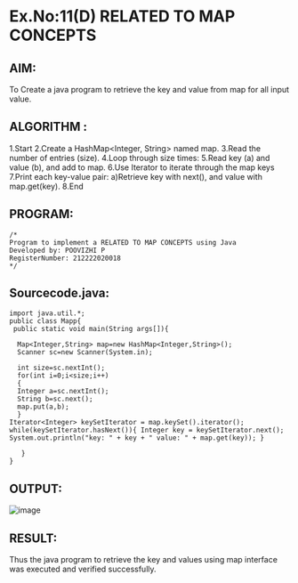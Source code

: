 # Ex.No:11(D) RELATED TO MAP CONCEPTS

## AIM:
To Create a java program to retrieve the key and value from map for all input value.

## ALGORITHM :

1.Start
2.Create a HashMap<Integer, String> named map.
3.Read the number of entries (size).
4.Loop through size times:
5.Read key (a) and value (b), and add to map.
6.Use Iterator to iterate through the map keys
7.Print each key-value pair:
   a)Retrieve key with next(), and value with map.get(key).
8.End



## PROGRAM:
 ```
/*
Program to implement a RELATED TO MAP CONCEPTS using Java
Developed by: POOVIZHI P
RegisterNumber: 212222020018
*/
```

## Sourcecode.java:
```
import java.util.*;  
public class Mapp{  
 public static void main(String args[]){ 
     
  Map<Integer,String> map=new HashMap<Integer,String>(); 
  Scanner sc=new Scanner(System.in);
  
  int size=sc.nextInt();
  for(int i=0;i<size;i++)
  {
  Integer a=sc.nextInt();
  String b=sc.next();
  map.put(a,b);  
  } 
Iterator<Integer> keySetIterator = map.keySet().iterator(); while(keySetIterator.hasNext()){ Integer key = keySetIterator.next(); System.out.println("key: " + key + " value: " + map.get(key)); }

   }  
}  
```




## OUTPUT:

![image](https://github.com/user-attachments/assets/3179718d-b787-437d-baf7-b1127d7e547b)


## RESULT:
Thus the java program to retrieve the key and values using map interface was  executed and verified successfully.


